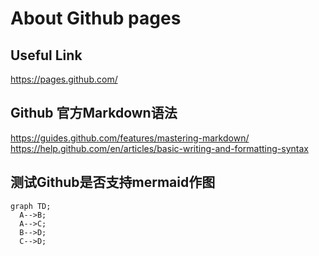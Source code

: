 # About Github pages

## Useful Link

https://pages.github.com/


## Github 官方Markdown语法
https://guides.github.com/features/mastering-markdown/
https://help.github.com/en/articles/basic-writing-and-formatting-syntax


## 测试Github是否支持mermaid作图

```mermaid
graph TD;
  A-->B;
  A-->C;
  B-->D;
  C-->D;
```
